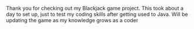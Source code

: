Thank you for checking out my Blackjack game project. This took about a day to set up, just to test my coding skills after getting used to Java. Will be updating the game as my knowledge grows as a coder
